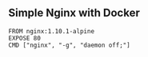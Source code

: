 ## Simple Nginx with Docker

```shell
FROM nginx:1.10.1-alpine
EXPOSE 80
CMD ["nginx", "-g", "daemon off;"]
```